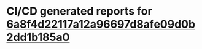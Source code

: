 # CI/CD generated reports for [6a8f4d22117a12a96697d8afe09d0b2dd1b185a0](https://github.com/hydephp/develop/commit/6a8f4d22117a12a96697d8afe09d0b2dd1b185a0)
